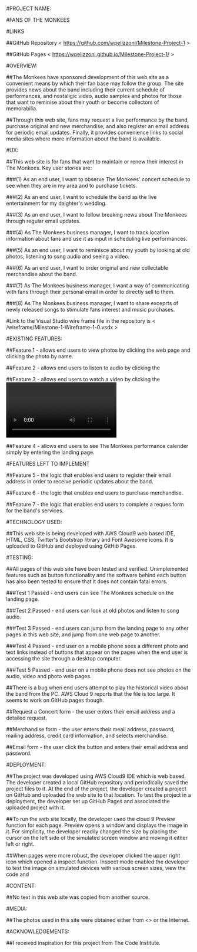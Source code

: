     
#PROJECT NAME: 

#FANS OF THE MONKEES 

#LINKS

##GitHub Repository < https://github.com/wpelizzoni/Milestone-Project-1 >

##GitHub Pages <  https://wpelizzoni.github.io/Milestone-Project-1/ >

#OVERVIEW: 

##The Monkees have sponsored development of this web site as a convenient means 
by which their fan base may follow the group.  The site provides news about the
band including their current schedule of performances, and nostaligic video,
audio samples and photos for those that want to reminise about their youth 
or become collectors of memorabilia.

##Through this web site, fans may request a live performance by the band, purchase
original and new merchandise, and also register an email address for periodic
email updates.  Finally, it provides convenience links to social media sites
where more information about the band is available.

#UX: 

##This web site is for fans that want to maintain or renew their interest in
The Monkees.  Key user stories are:

###(1) As an end user, I want to observe The Monkees' concert schedule to see 
when they are in my area and to purchase tickets.

###(2) As an end user, I want to schedule the band as the live entertainment
for my daighter's wedding.

###(3) As an end user, I want to follow breaking news about The Monkees through 
regular email updates.

###(4) As The Monkees business manager, I want to track location information about 
fans and use it as input in scheduling live performances.

###(5) As an end user, I want to reminisce about my youth by looking at old photos,
listening to song audio and seeing a video.

###(6) As an end user, I want to order original and new collectable merchandise 
about the band.

###(7) As The Monkees business manager, I want a way of communicating with fans
through their personal email in order to directly sell to them.

###(8) As The Monkees business manager, I want to share exceprts of newly released
songs to stimulate fans interest and music purchases.

#Link to the Visual Studio wire frame file in the repository is 
< /wireframe/Milestone-1-Wireframe-1-0.vsdx > 

#EXISTING FEATURES:

##Feature 1 - allows end users to view photos by clicking the <Photos> web page
and clicking the photo by name.

##Feature 2 - allows end users to listen to audio by clicking the <Audio> web
page and clicking the audio by name.

##Feature 3 - allows end users to watch a video by clicking the <Video> web
page and clicking on the name of the video.

##Feature 4 - allows end users to see The Monkees performance calender simply
by entering the landing page.

#FEATURES LEFT TO IMPLEMENT

##Feature 5 - the logic that enables end users to register their email address
in order to receive periodic updates about the band.

##Feature 6 - the logic that enables end users to purchase merchandise.

##Feature 7 - the logic that enables end users to complete a reques form for 
the band's services.

#TECHNOLOGY USED:

##This web site is being developed with AWS Cloud9 web based IDE, HTML, CSS,
Twitter's Bootstrap library and Font Awesome icons.  It is uploaded to GitHub 
and deployed using GitHib Pages.   

#TESTING:

##All pages of this web site have been tested and verified.  Unimplemented 
features such as button functionality and the software behind each button
has also been tested to ensure that it does not contain fatal errors.

###Test 1 Passed - end users can see The Monkees schedule on the landing page.

###Test 2 Passed - end users can look at old photos and listen to song audio.  

###Test 3 Passed - end users can jump from the landing page to any other pages
in this web site, and jump from one web page to another.

###Test 4 Passed - end user on a mobile phone sees a different photo and text 
links instead of buttons that appear on the pages when the end user is
accessing the site through a desktop computer.

###Test 5 Passed - end user on a mobile phone does not see photos on the
audio, video and photo web pages.

##There is a bug when end users attempt to play the historical video about the 
band from the PC.  AWS Cloud 9 reports that the file is too large.  It seems to 
work on GitHub pages though.

##Request a Concert form - the user enters their email address and a detailed
request.

##Merchandise form - the user enters their meail address, password, mailing
address, credit card information, and selects merchandise.

##Email form - the user click the <Email> button and enters their email
address and password.

#DEPLOYMENT:

##The project was developed using AWS Cloud9 IDE which is web based.  The 
developer created a local GitHub repository and periodically saved the
project files to it.  At the end of the project, the developer created
a project on GitHub and uploaded the web site to that location.  To test
the project in a deployment, the developer set up GitHub Pages and 
associated the uploaded project with it.

##To run the web site locally, the developer used the cloud 9 Preview function
for each page.  Preview opens a window and displays the image in it.  For 
simplicity, the developer readily changed the size by placing the cursor on
the left side of the simulated screen window and moving it either left or
right.

##When pages were more robust, the developer clicked the upper right icon
which opened a inspect function.  Inspect mode enabled the developer to
test the image on simulated devices with various screen sizes, view the
code and 

#CONTENT:

##No text in this web site was copied from another source.

#MEDIA:

##The photos used in this site were obtained either from <> or the Internet.

#ACKNOWLEDGEMENTS:

##I received inspiration for this project from The Code Institute.

